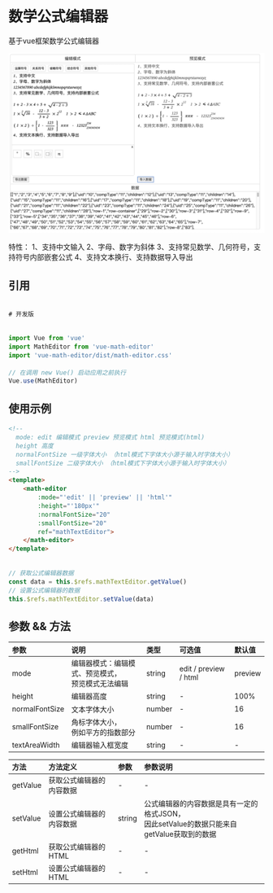 # 数学公式编辑器

基于vue框架数学公式编辑器

![math-editor](./doc/math-editor.jpg)

特性：
1、支持中文输入
2、字母、数字为斜体
3、支持常见数学、几何符号，支持符号内部嵌套公式
4、支持文本换行、支持数据导入导出

## 引用

```shell

# 开发版

```

```javascript

import Vue from 'vue'
import MathEditor from 'vue-math-editor'
import 'vue-math-editor/dist/math-editor.css'

// 在调用 new Vue() 启动应用之前执行
Vue.use(MathEditor)

```

## 使用示例

```html
<!--  
  mode: edit 编辑模式 preview 预览模式 html 预览模式(html)
  height 高度
  normalFontSize 一级字体大小 （html模式下字体大小源于输入时字体大小）
  smallFontSize 二级字体大小 （html模式下字体大小源于输入时字体大小）
-->
<template>
    <math-editor
        :mode="'edit' || 'preview' || 'html'"
        :height="'180px'"
        :normalFontSize="20"
        :smallFontSize="20"
        ref="mathTextEditor">
    </math-editor>
</template>

```

```javascript

// 获取公式编辑器数据
const data = this.$refs.mathTextEditor.getValue()
// 设置公式编辑器的数据
this.$refs.mathTextEditor.setValue(data)

```

## 参数 && 方法

| 参数 | 说明 | 类型 | 可选值 | 默认值 |
| :--- | :--- | :--- | :--- | :--- |
| mode | 编辑器模式：编辑模式、预览模式，<br> 预览模式无法编辑| string | edit / preview / html | preview |
| height | 编辑器高度 | string | - | 100% |
| normalFontSize | 文本字体大小 | number | - | 16 |
| smallFontSize | 角标字体大小，<br> 例如平方的指数部分 | number | - | 16 |
| textAreaWidth | 编辑器输入框宽度 | string | - | - |


| 方法 | 方法定义 | 参数 | 参数说明 |
| :--- | :--- | :--- | :--- |
| getValue | 获取公式编辑器的内容数据 | - | - |
| setValue | 设置公式编辑器的内容数据 | string | 公式编辑器的内容数据是具有一定的格式JSON，<br> 因此setValue的数据只能来自getValue获取到的数据 |
| getHtml | 获取公式编辑器的HTML | - | - |
| setHtml | 设置公式编辑器的HTML | - | - |
